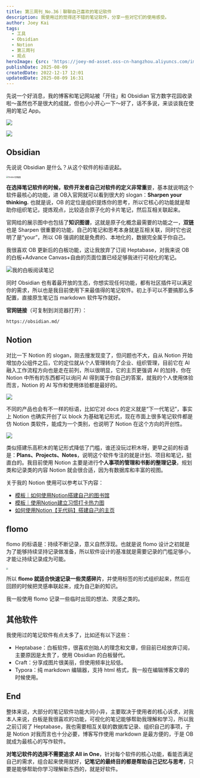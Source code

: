 ```yaml
---
title: 第三周刊_No.36｜聊聊自己喜欢的笔记软件
description: 我使用过的觉得还不错的笔记软件，分享一些对它们的使用感受。
author: Joey Kai
tags:
  - 工具
  - Obsidian
  - Notion
  - 第三周刊
  - 观点
heroImage: {src: 'https://joey-md-asset.oss-cn-hangzhou.aliyuncs.com/img/202508091234578.png', inferSize: true, color: '#B7A1EC'}
publishDate: 2025-08-09
createdDate: 2022-12-17 12:01
updatedDate: 2025-08-09 16:31
---
```


先说一个好消息，我的博客和笔记网站被「开往」和 Obsidian 官方数字花园收录啦～虽然也不是很大的成就，但也小小开心一下～好了，话不多说，来谈谈我在使用的笔记 App。

![](https://joey-md-asset.oss-cn-hangzhou.aliyuncs.com/img/202508091153181.png)

![](https://joey-md-asset.oss-cn-hangzhou.aliyuncs.com/img/202508091152988.png)

## Obsidian

先说说 Obsidian 是什么？从这个软件的标语说起。

<img src="https://joey-md-asset.oss-cn-hangzhou.aliyuncs.com/img/202508091234578.png" alt="Obsidian官网截图" style="zoom:30%;" />

**在选择笔记软件的时候，软件开发者自己对软件的定义非常重**要，基本就说明这个软件最核心的功能，进 OB入官网就可以看到很大的 slogan：**Sharpen your thinking.** 也就是说，OB 的定位是组织提炼你的思考，所以它核心的功能就是帮助你组织笔记，提炼观点，比较适合原子化的卡片笔记，然后互相关联起来。

官网给的展示图中也包括了**知识图谱**，这就是原子化概念最需要的功能之一，**双链**也是 Sharpen 很重要的功能，自己的笔记和思考本身就是互相关联，同时它也说明了是“your”，所以 OB 强调的就是免费的、本地化的，数据完全属于你自己。

我很喜欢 OB 更新后的白板功能，这让我放弃了订阅 Heptabase，对我来说 OB 的白板+Advance Canvas+自由的页面位置已经足够我进行可视化的笔记。

![我的白板阅读笔记](https://joey-md-asset.oss-cn-hangzhou.aliyuncs.com/img/202508091640313.png)

同时 Obsidian 也有着最开放的生态，你想实现任何功能，都有社区插件可以满足你的需求，所以也是我目前使用下来最值得的笔记软件。初上手可以不要搞那么多配置，直接原生笔记当 markdown 软件写作就好。

**官网链接**（可复制到浏览器打开）：

```markdown 
https://obsidian.md/
```

## Notion

对比一下 Notion 的 slogan，刚去搜发现变了，但问题也不大，自从 Notion 开始增加办公组件之后，它的定位就从个人管理转向了企业、组织管理，目前它在 AI 融入工作流程方向也是走在前列，所以很明显，它的主页更强调 AI 的加持，你在 Notion 中所有的东西都可以询问 AI 得到属于你自己的答案，就我的个人使用体验而言，Notion 的 AI 写作和使用体验都是最好的。

![](https://joey-md-asset.oss-cn-hangzhou.aliyuncs.com/img/202508091245752.png)

不同的产品也会有不一样的标语，比如它对 docs 的定义就是“下一代笔记”，事实上 Notion 也确实开创了以 block 为基础笔记形式，现在市面上很多笔记软件都是仿 Notion 类软件，能成为一个类别，也说明了 Notion 在这个方向的开创性。

![](https://joey-md-asset.oss-cn-hangzhou.aliyuncs.com/img/202508091255901.png)

类似搭建乐高积木的笔记形式降低了门槛，谁还没玩过积木呀，更早之前的标语是：**Plans、Projects、Notes**，说明这个软件专注的就是计划、项目和笔记，挺直白的。我目前使用 Notion 主要是进行**个人事项的管理和书影的整理记录**，规划类和记录类的内容 Notion 就会很合适，因为有数据库和丰富的视图。

关于我的 Notion 使用可以参考以下内容：
- [模板｜如何使用Notion搭建自己的图书馆](https://www.joeytoday.com/blog/2025/notion-temp-books)
- [模板｜使用Notion建立习惯打卡热力图](https://www.joeytoday.com/blog/2025/notion-temp-habits)
- [如何使用Notion【无代码】搭建自己的主页](https://www.joeytoday.com/blog/2025/notion-publish-public2blog)

## flomo

flomo 的标语是：持续不断记录，意义自然浮现。也就是说 flomo 设计之初就是为了能够持续坚持记录做准备，所以软件设计的基准就是需要记录的门槛足够小，才能让持续记录成为可能。

<img src="https://joey-md-asset.oss-cn-hangzhou.aliyuncs.com/img/202508091350851.png" style="zoom:30%;" />

所以 **flomo 就适合快速记录一些灵感碎片**，并使用标签的形式组织起来，然后在回顾的时候把灵感串联起来，成为自己新的知识。

我一般使用 flomo 记录一些临时出现的想法、灵感之类的。

## 其他软件
我使用过的笔记软件有点太多了，比如还有以下这些：
- Heptabase：白板软件，很喜欢创始人的理念和文章，但目前已经放弃订阅，主要原因是太贵了，使用 Obsidian 的白板替代。
- Craft：分享成图片很美丽，但使用频率比较低。
- Typora：纯 markdown 编辑器，支持 html 格式，我一般在编辑博客文章的时候使用。

## End
整体来说，大部分的笔记软件功能大同小异，主要取决于使用者的核心诉求，对我本人来说，白板是我很喜欢的功能，可视化的笔记能够帮助我理解和学习，所以我之前订阅了 Heptabase，我也需要相互关联的数据库记录、组织自己的事项，于是 Notion 对我而言也十分必要，博客写作使用 markdown 是最方便的，于是 OB 就成为最核心的写作软件。

**对笔记软件的选择不需要追求 All in One**，针对每个软件的核心功能，看能否满足自己的需求，组合起来使用就好，**记笔记的最终目的都是帮助自己记忆与思考**，只要是能够帮助你学习理解新东西的，就是好软件。